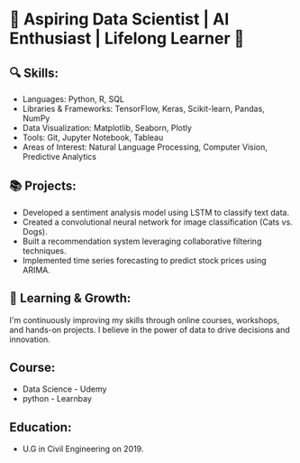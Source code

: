 # 🌟 Aspiring Data Scientist | AI Enthusiast | Lifelong Learner 🌟

## 🔍 Skills:

- Languages: Python, R, SQL
- Libraries & Frameworks: TensorFlow, Keras, Scikit-learn, Pandas, NumPy
- Data Visualization: Matplotlib, Seaborn, Plotly
- Tools: Git, Jupyter Notebook, Tableau
- Areas of Interest: Natural Language Processing, Computer Vision, Predictive Analytics

## 📚 Projects:

- Developed a sentiment analysis model using LSTM to classify text data.
- Created a convolutional neural network for image classification (Cats vs. Dogs).
- Built a recommendation system leveraging collaborative filtering techniques.
- Implemented time series forecasting to predict stock prices using ARIMA.

## 🌱 Learning & Growth: 

  I'm continuously improving my skills through online courses, workshops, and hands-on projects. I believe in the power of data to drive decisions and innovation.

## Course:
 
 - Data Science - Udemy
 - python - Learnbay

## Education:

 - U.G in Civil Engineering on 2019.
